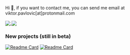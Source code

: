 Hi 👋, if you want to contact me, you can send me email at viktor.pavlovic[at]protonmail.com

<a href="https://github.com/sitemapxml">
  <img align="center" src="https://github-readme-stats.vercel.app/api?username=sitemapxml&show_icons=true&theme=nord&include_all_commits=true&bg_color=fff&title_color=000&text_color=d1d5da)](https://github.com/sitemapxml" />
</a>
<a href="https://github.com/sitemapxml">
  <img align="center" src="https://github-readme-stats.vercel.app/api/top-langs/?username=sitemapxml&langs_count=7&theme=nord&&bg_color=fff&title_color=000&text_color=d1d5da" />
</a>

### New projects (still in beta)

[![Readme Card](https://github-readme-stats.vercel.app/api/pin/?username=sitemapxml&repo=makedb)](https://github.com/sitemapxml/makedb) 
[![Readme Card](https://github-readme-stats.vercel.app/api/pin/?username=sitemapxml&repo=backup-alpha)](https://github.com/sitemapxml/backup-alpha) 

